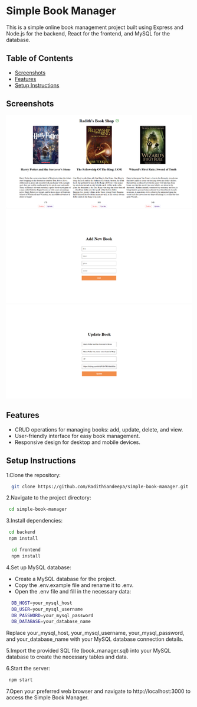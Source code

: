 
# Simple Book Manager

This is a simple online book management project built using Express and Node.js for the backend, React for the frontend, and MySQL for the database.
## Table of Contents

- [Screenshots](#Screenshots)
- [Features](#Features)
- [Setup Instructions](#Setup-Instructions)


<a id="Screenshots"></a>
## Screenshots

![Home](https://github.com/RadithSandeepa/simple-book-manager/blob/main/photos/home.png)
![Add](https://github.com/RadithSandeepa/simple-book-manager/blob/main/photos/add.png)
![Update](https://github.com/RadithSandeepa/simple-book-manager/blob/main/photos/edit.png)

<a id="Features"></a>
## Features

- CRUD operations for managing books: add, update, delete, and view.
- User-friendly interface for easy book management.
- Responsive design for desktop and mobile devices.
  
<a id="Setup-Instructions"></a>
## Setup Instructions

  1.Clone the repository:

```bash
  git clone https://github.com/RadithSandeepa/simple-book-manager.git
```


 2.Navigate to the project directory:
 ```bash
  cd simple-book-manager
```

 3.Install dependencies:
 ```bash
  cd backend
  npm install
```
```bash
  cd frontend
  npm install
```
 4.Set up MySQL database:
 - Create a MySQL database for the project.
 - Copy the .env.example file and rename it to .env.
 - Open the .env file and fill in the necessary data:
```bash
  DB_HOST=your_mysql_host
  DB_USER=your_mysql_username
  DB_PASSWORD=your_mysql_password
  DB_DATABASE=your_database_name
```
Replace your_mysql_host, your_mysql_username, your_mysql_password, and your_database_name with your MySQL database connection details.

 5.Import the provided SQL file (book_manager.sql) into your MySQL database to create the necessary tables and data.

 6.Start the server:
 ```bash
  npm start
```
7.Open your preferred web browser and navigate to http://localhost:3000 to access the Simple Book Manager.






